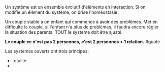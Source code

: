 Un système est un ensemble évolutif d'éléments en interaction.
Si on modifie un élément du système, on brise l'homéostasie.

Un couple stable a un enfant qui commence à avoir des problèmes. Met en difficulté le couple. si l'enfant n'a plus de problèmes, il faudra encore régler la situation des parents. TOUT le système doit être ajusté.

**Le couple ce n'est pas 2 personnes, c'est 2 personnes + 1 relation.** #quote

Les systèmes ouverts ont trois principes:
- totalité:
- 